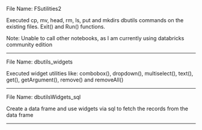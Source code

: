 File Name: FSutilities2

Executed cp, mv, head, rm, ls, put and  mkdirs dbutils commands on the existing files.
Exit() and Run() functions.

Note: Unable to call other notebooks, as I am currently using databricks community edition

-----------------------------------------------------------------------------------------------------------------------------------------------------------------------

File Name: dbutils_widgets

Executed widget utilities like: combobox(), dropdown(), multiselect(), text(), get(), getArgument(), remove() and removeAll()

-----------------------------------------------------------------------------------------------------------------------------------------------------------------------

File Name: dbutilsWidgets_sql

Create a data frame and use widgets via sql to fetch the records from the data frame

-----------------------------------------------------------------------------------------------------------------------------------------------------------------------
